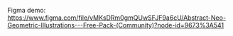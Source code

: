 Figma demo: https://www.figma.com/file/vMKsDRm0gmQUwSFJF9a6cU/Abstract-Neo-Geometric-Illustrations---Free-Pack-(Community)?node-id=9673%3A541